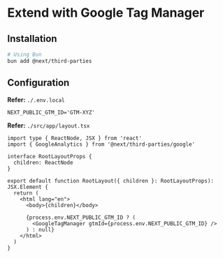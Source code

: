 # Extend with Google Tag Manager

## Installation

```sh
# Using Bun
bun add @next/third-parties
```

## Configuration

**Refer:** `./.env.local`

```env
NEXT_PUBLIC_GTM_ID='GTM-XYZ'
```

**Refer:** `./src/app/layout.tsx`

```tsx
import type { ReactNode, JSX } from 'react'
import { GoogleAnalytics } from '@next/third-parties/google'

interface RootLayoutProps {
  children: ReactNode
}

export default function RootLayout({ children }: RootLayoutProps): JSX.Element {
  return (
    <html lang="en">
      <body>{children}</body>

      {process.env.NEXT_PUBLIC_GTM_ID ? (
        <GoogleTagManager gtmId={process.env.NEXT_PUBLIC_GTM_ID} />
      ) : null}
    </html>
  )
}
```
